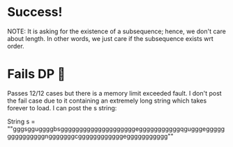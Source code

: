 # Success! 
NOTE: It is asking for the existence of a subsequence; hence, we don't 
care about length. In other words, we just care if the subsequence
exists wrt order. 



# Fails DP :shit:
Passes 12/12 cases but there is a memory limit exceeded fault. 
I don't post the fail case due to it containing an extremely long string which takes forever to load. 
I can post the s string: 

String s = ""gggsgguggggbsggggggggggggggggggggegggggggggggqgugggegggggggggggggggngggggggcggggggggggggeggggggggggg""